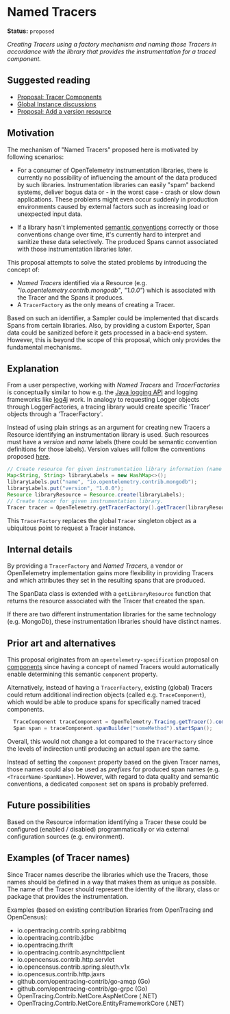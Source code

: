 # Named Tracers

**Status:** `proposed`

_Creating Tracers using a factory mechanism and naming those Tracers in accordance with the library that provides the instrumentation for a traced component._

## Suggested reading

* [Proposal: Tracer Components](https://github.com/open-telemetry/opentelemetry-specification/issues/10)
* [Global Instance discussions](https://github.com/open-telemetry/opentelemetry-specification/labels/global%20instance)
* [Proposal: Add a version resource](https://github.com/open-telemetry/oteps/pull/38)

## Motivation

The mechanism of "Named Tracers" proposed here is motivated by following scenarios:

* For a consumer of OpenTelemetry instrumentation libraries, there is currently no possibility of influencing the amount of the data produced by such libraries. Instrumentation libraries can easily "spam" backend systems, deliver bogus data or - in the worst case - crash or slow down applications. These problems might even occur suddenly in production environments caused by external factors such as increasing load or unexpected input data.

* If a library hasn't implemented [semantic conventions](https://github.com/open-telemetry/opentelemetry-specification/blob/master/specification/data-semantic-conventions.md) correctly or those conventions change over time, it's currently hard to interpret and sanitize these data selectively. The produced Spans cannot associated with those instrumentation libraries later.

This proposal attempts to solve the stated problems by introducing the concept of:
 * _Named Tracers_ identified via a Resource (e.g. _"io.opentelemetry.contrib.mongodb"_, _"1.0.0"_) which is associated with the Tracer and the Spans it produces.
 * A `TracerFactory` as the only means of creating a Tracer.

Based on such an identifier, a Sampler could be implemented that discards Spans from certain libraries. Also, by providing a custom Exporter, Span data could be sanitized before it gets processed in a back-end system. However, this is beyond the scope of this proposal, which only provides the fundamental mechanisms.

## Explanation

From a user perspective, working with *Named Tracers* and *TracerFactories* is conceptually similar to how e.g. the [Java logging API](https://docs.oracle.com/javase/7/docs/api/java/util/logging/Logger.html#getLogger(java.lang.String)) and logging frameworks like [log4j](https://www.slf4j.org/apidocs/org/slf4j/LoggerFactory.html) work. In analogy to requesting Logger objects through LoggerFactories, a tracing library would create specific 'Tracer' objects through a 'TracerFactory'.

Instead of using plain strings as an argument for creating new Tracers a Resource identifying an instrumentation library is used. Such resources must have a _version_ and _name_ labels (there could be semantic convention definitions for those labels). Version values will follow the conventions proposed [here](https://github.com/open-telemetry/oteps/pull/38).


```java
// Create resource for given instrumentation library information (name + version)
Map<String, String> libraryLabels = new HashMap<>();
libraryLabels.put("name", "io.opentelemetry.contrib.mongodb");
libraryLabels.put("version", "1.0.0");
Resource libraryResource = Resource.create(libraryLabels);
// Create tracer for given instrumentation library.
Tracer tracer = OpenTelemetry.getTracerFactory().getTracer(libraryResource);
```

This `TracerFactory` replaces the global `Tracer` singleton object as a ubiquitous point to request a Tracer instance.

## Internal details

By providing a `TracerFactory` and *Named Tracers*, a vendor or OpenTelemetry implementation gains more flexibility in providing Tracers and which attributes they set in the resulting spans that are produced.

The SpanData class is extended with a `getLibraryResource` function that returns the resource associated with the Tracer that created the span.

If there are two different instrumentation libraries for the same technology (e.g. MongoDb), these instrumentation libraries should have distinct names.

## Prior art and alternatives

This proposal originates from an `opentelemetry-specification` proposal on [components](https://github.com/open-telemetry/opentelemetry-specification/issues/10) since having a concept of named Tracers would automatically enable determining this semantic `component` property.


Alternatively, instead of having a `TracerFactory`, existing (global) Tracers could return additional indirection objects (called e.g. `TraceComponent`), which would be able to produce spans for specifically named traced components.

```java
  TraceComponent traceComponent = OpenTelemetry.Tracing.getTracer().componentBuilder(libraryResource);
  Span span = traceComponent.spanBuilder("someMethod").startSpan();
```

Overall, this would not change a lot compared to the `TracerFactory` since the levels of indirection until producing an actual span are the same.

Instead of setting the `component` property based on the given Tracer names, those names could also be used as *prefixes* for produced span names (e.g. `<TracerName-SpanName>`). However, with regard to data quality and semantic conventions, a dedicated `component` set on spans is probably preferred.

## Future possibilities

Based on the Resource information identifying a Tracer these could be configured (enabled / disabled) programmatically or via external configuration sources (e.g. environment).

## Examples (of Tracer names)

Since Tracer names describe the libraries which use the Tracers, those names should be defined in a way that makes them as unique as possible. The name of the Tracer should represent the identity of the library, class or package that provides the instrumentation. 

Examples (based on existing contribution libraries from OpenTracing and OpenCensus):

* io.opentracing.contrib.spring.rabbitmq
* io.opentracing.contrib.jdbc
* io.opentracing.thrift
* io.opentracing.contrib.asynchttpclient
* io.opencensus.contrib.http.servlet
* io.opencensus.contrib.spring.sleuth.v1x
* io.opencesus.contrib.http.jaxrs
* github.com/opentracing-contrib/go-amqp (Go)
* github.com/opentracing-contrib/go-grpc (Go)
* OpenTracing.Contrib.NetCore.AspNetCore (.NET)
* OpenTracing.Contrib.NetCore.EntityFrameworkCore (.NET)

